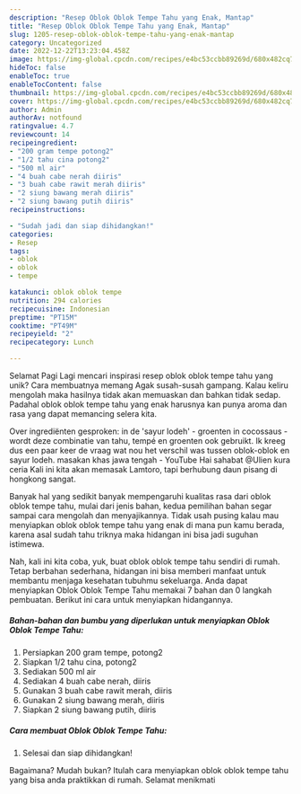 ```yaml
---
description: "Resep Oblok Oblok Tempe Tahu yang Enak, Mantap"
title: "Resep Oblok Oblok Tempe Tahu yang Enak, Mantap"
slug: 1205-resep-oblok-oblok-tempe-tahu-yang-enak-mantap
category: Uncategorized
date: 2022-12-22T13:23:04.458Z
image: https://img-global.cpcdn.com/recipes/e4bc53ccbb89269d/680x482cq70/oblok-oblok-tempe-tahu-foto-resep-utama.jpg
hideToc: false
enableToc: true
enableTocContent: false
thumbnail: https://img-global.cpcdn.com/recipes/e4bc53ccbb89269d/680x482cq70/oblok-oblok-tempe-tahu-foto-resep-utama.jpg
cover: https://img-global.cpcdn.com/recipes/e4bc53ccbb89269d/680x482cq70/oblok-oblok-tempe-tahu-foto-resep-utama.jpg
author: Admin
authorAv: notfound
ratingvalue: 4.7
reviewcount: 14
recipeingredient:
- "200 gram tempe potong2"
- "1/2 tahu cina potong2"
- "500 ml air"
- "4 buah cabe nerah diiris"
- "3 buah cabe rawit merah diiris"
- "2 siung bawang merah diiris"
- "2 siung bawang putih diiris"
recipeinstructions:

- "Sudah jadi dan siap dihidangkan!"
categories:
- Resep
tags:
- oblok
- oblok
- tempe

katakunci: oblok oblok tempe 
nutrition: 294 calories
recipecuisine: Indonesian
preptime: "PT15M"
cooktime: "PT49M"
recipeyield: "2"
recipecategory: Lunch

---
```



Selamat Pagi Lagi mencari inspirasi resep oblok oblok tempe tahu yang unik? Cara membuatnya memang Agak susah-susah gampang. Kalau keliru mengolah maka hasilnya tidak akan memuaskan dan bahkan tidak sedap. Padahal oblok oblok tempe tahu yang enak harusnya kan punya aroma dan rasa yang dapat memancing selera kita.


Over ingrediënten gesproken: in de &#39;sayur lodeh&#39; - groenten in cocossaus - wordt deze combinatie van tahu, tempé en groenten ook gebruikt. Ik kreeg dus een paar keer de vraag wat nou het verschil was tussen oblok-oblok en sayur lodeh. masakan khas jawa tengah - YouTube Hai sahabat @Ulien kura ceria Kali ini kita akan memasak Lamtoro, tapi berhubung daun pisang di hongkong sangat.

Banyak hal yang sedikit banyak mempengaruhi kualitas rasa dari oblok oblok tempe tahu, mulai dari jenis bahan, kedua pemilihan bahan segar sampai cara mengolah dan menyajikannya. Tidak usah pusing kalau mau menyiapkan oblok oblok tempe tahu yang enak di mana pun kamu berada, karena asal sudah tahu triknya maka hidangan ini bisa jadi suguhan istimewa.


Nah, kali ini kita coba, yuk, buat oblok oblok tempe tahu sendiri di rumah. Tetap berbahan sederhana, hidangan ini bisa memberi manfaat untuk membantu menjaga kesehatan tubuhmu sekeluarga. Anda dapat menyiapkan Oblok Oblok Tempe Tahu memakai 7 bahan dan 0 langkah pembuatan. Berikut ini cara untuk menyiapkan hidangannya.

<!--inarticleads1-->

##### Bahan-bahan dan bumbu yang diperlukan untuk menyiapkan Oblok Oblok Tempe Tahu:

1. Persiapkan 200 gram tempe, potong2
1. Siapkan 1/2 tahu cina, potong2
1. Sediakan 500 ml air
1. Sediakan 4 buah cabe nerah, diiris
1. Gunakan 3 buah cabe rawit merah, diiris
1. Gunakan 2 siung bawang merah, diiris
1. Siapkan 2 siung bawang putih, diiris




<!--inarticleads2-->

##### Cara membuat Oblok Oblok Tempe Tahu:


1. Selesai dan siap dihidangkan!



Bagaimana? Mudah bukan? Itulah cara menyiapkan oblok oblok tempe tahu yang bisa anda praktikkan di rumah. Selamat menikmati
